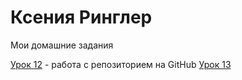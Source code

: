 

# Ксения Ринглер
Мои домашние задания

[Урок 12](http://kseniaringler.github.io/lesson_12 "Мой первый опубликованный сайт") - работа с репозиторием на GitHub 
[Урок 13](http://kseniaringler.github.io/lesson_13 "Шапка сайта")
